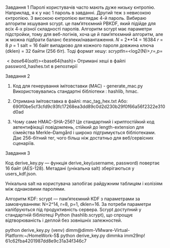 Завдання 1
Паролі користувачів часто мають дуже низьку єнтропію. Наприклад, я к у нас 1 пароль в завданні.
Другий теж з невисокою єнтропією. З високою єнтропією виглядає 4-й пароль.
Вибираю алгоритм хєшуваня scrypt. це пам’ятєємний PBKDF, який підійде для всіх 4-х різної складності паролів.
Алгоритм scrypt має параметри підстройки, тому для веб-логінів, хоча це й пам’ятєємний алгоритм, але ж можна підбрати баланс безпеки/навантаження.
𝑁 = 2**14 = 16384
𝑟 = 8
𝑝 = 1
salt = 16 байт випадково для кожного пароля
довжина ключа (dklen) = 32 байти (256 біт).
Тоді формат хешу:
$scrypt$ln=<log2(N)>,r=<r>,p=<p>$<base64(salt)>$<base64(hash)>
Отримані хеші в файлі password_hashes.txt в репозтирії



Завдання 2
1. Код для генерування імітовставки (MAC) - generate_mac.py
Використовувались стандартні бібліотеки : hashlib, hmac.

2. Отримана імітовставка в файлі: mac_tag_hex.txt
Або: 
690f0be5cf3cfd9c93fc17268ea3dd89c0d2d230b29f0f66a56f2322e310d0ad

3. Чому саме  HMAC-SHA-256?
Це стандартний і криптостійкий код автентифікації повідомлень, стійкий до length-extension для сімейства Merkle–Damgård і широко підтримується бібліотеками.
Дає 256-бітний тег, чого більш ніж достатньо для веб/сервісних сценаріїв.


Завдання 3

Код derive_key.py — функція derive_key(username, password) повертає 16 байт (AES-128).
Метадані (унікальна salt) зберігаються у users_kdf.json.

Унікальна salt на користувача запобігає райдужним таблицям і колізіям між однаковими паролями.

Алгоритм KDF: scrypt — пам’ятєємний KDF з параметрами за замовчуванням: N=2^14, r=8, p=1, dklen=16.
За потреби параметри калібруються під продуктивність сервера. 
Scrypt доступний у стандартній бібліотеці Python (hashlib.scrypt), що спрощує відтворюваність і деплой без зовнішніх залежностей.

python derive_key.py <username> <password>
(venv) dimm@dimm-VMware-Virtual-Platform:~/HomeWork-5$ python derive_key.py dimmka imm29np!
61c62fba4201987dd8e9c31a34f346c7
